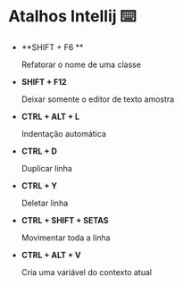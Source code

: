 # Atalhos Intellij :keyboard:

- **SHIFT + F6 **

  Refatorar o nome de uma classe

- **SHIFT + F12**

  Deixar somente o editor de texto amostra

- **CTRL + ALT + L**

  Indentação automática

- **CTRL + D**

  Duplicar linha

- **CTRL + Y**

  Deletar linha

- **CTRL + SHIFT + SETAS**

  Movimentar toda a linha

- **CTRL + ALT + V**

  Cria uma variável do contexto atual


